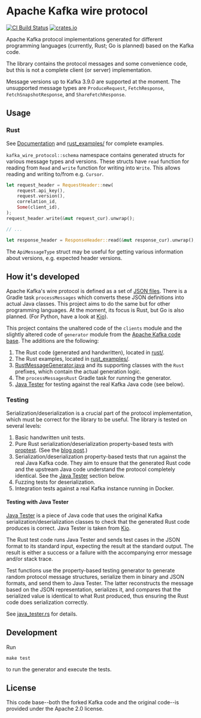 # Apache Kafka wire protocol

[![CI Build Status](https://github.com/ivanyu/kafka_wire_protocol/actions/workflows/ci.yml/badge.svg "CI Build Status")](https://github.com/ivanyu/kafka_wire_protocol/actions/workflows/ci.yml)
[![crates.io](https://img.shields.io/crates/v/kafka_wire_protocol.svg)](https://crates.io/crates/kafka_wire_protocol)

Apache Kafka protocol implementations generated for different programming languages (currently, Rust; Go is planned) based on the Kafka code.

The library contains the protocol messages and some convenience code, but this is not a complete client (or server) implementation. 

Message versions up to Kafka 3.9.0 are supported at the moment. The unsupported message types are `ProduceRequest`, `FetchResponse`, `FetchSnapshotResponse`, and `ShareFetchResponse`.

## Usage

### Rust

See [Documentation](https://docs.rs/kafka_wire_protocol/latest/kafka_wire_protocol/) and [rust_examples/](rust_examples/) for complete examples.

`kafka_wire_protocol::schema` namespace contains generated structs for various message types and versions. These structs have `read` function for reading from `Read` and `write` function for writing into `Write`. This allows reading and writing to/from e.g. `Cursor`.

```rust
let request_header = RequestHeader::new(
    request.api_key(),
    request.version(),
    correlation_id,
    Some(client_id),
);
request_header.write(&mut request_cur).unwrap();

// ...

let response_header = ResponseHeader::read(&mut response_cur).unwrap();
```

The `ApiMessageType` struct may be useful for getting various information about versions, e.g. expected header versions.

## How it's developed

Apache Kafka's wire protocol is defined as a set of [JSON files](clients/src/main/resources/common/message). There is a Gradle task `processMessages` which converts these JSON definitions into actual Java classes. This project aims to do the same but for other programming languages. At the moment, its focus is Rust, but Go is also planned. (For Python, have a look at [Kio](https://github.com/Aiven-open/kio)).

This project contains the unaltered code of the `clients` module and the slightly altered code of `generator` module from the [Apache Kafka code base](https://github.com/apache/kafka). The additions are the following:

1. The Rust code (generated and handwritten), located in [rust/](rust/).
2. The Rust examples, located in [rust_examples/](rust_examples/).
3. [RustMessageGenerator.java](java/org/apache/kafka/message/RustMessageGenerator.java) and its supporting classes with the `Rust` prefixes, which contain the actual generation logic.
4. The `processMessagesRust` Gradle task for running the generator.
5. [Java Tester](java-tester/) for testing against the real Kafka Java code (see below).

### Testing

Serialization/deserialization is a crucial part of the protocol implementation, which must be correct for the library to be useful. The library is tested on several levels:
1. Basic handwritten unit tests.
2. Pure Rust serialization/deserialization property-based tests with [proptest](https://crates.io/crates/proptest). (See the [blog post](https://ivanyu.me/blog/2024/09/22/proptest-property-testing-in-rust/).)
3. Serialization/deserialization property-based tests that run against the real Java Kafka code. They aim to ensure that the generated Rust code and the upstream Java code understand the protocol completely identical. See the [Java Tester](#testing-with-java-tester) section below.
4. Fuzzing tests for deserialization.
5. Integration tests against a real Kafka instance running in Docker.

#### Testing with Java Tester

[Java Tester](java-tester/) is a piece of Java code that uses the original Kafka serialization/deserialization classes to check that the generated Rust code produces is correct. Java Tester is taken from [Kio](https://github.com/Aiven-Open/kio).

The Rust test code runs Java Tester and sends test cases in the JSON format to its standard input, expecting the result at the standard output. The result is either a success or a failure with the accompanying error message and/or stack trace.

Test functions use the property-based testing generator to generate random protocol message structures, serialize them in binary and JSON formats, and send them to Java Tester. The latter reconstructs the message based on the JSON representation, serializes it, and compares that the serialized value is identical to what Rust produced, thus ensuring the Rust code does serialization correctly.

See [java_tester.rs](rust/src/test_utils/java_tester.rs) for details.

## Development

Run
```shell
make test
```
to run the generator and execute the tests.

## License

This code base--both the forked Kafka code and the original code--is provided under the Apache 2.0 license. 
